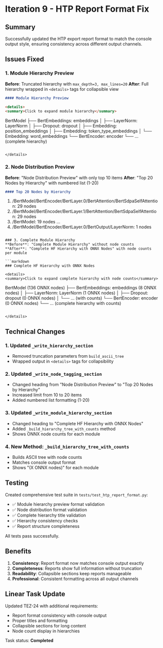 # Iteration 9 - HTP Report Format Fix

## Summary
Successfully updated the HTP export report format to match the console output style, ensuring consistency across different output channels.

## Issues Fixed

### 1. Module Hierarchy Preview
**Before**: Truncated hierarchy with `max_depth=3, max_lines=20`
**After**: Full hierarchy wrapped in `<details>` tags for collapsible view

```markdown
#### Module Hierarchy Preview

<details>
<summary>Click to expand module hierarchy</summary>

```
BertModel
├── BertEmbeddings: embeddings
│   ├── LayerNorm: LayerNorm
│   ├── Dropout: dropout
│   ├── Embedding: position_embeddings
│   ├── Embedding: token_type_embeddings
│   └── Embedding: word_embeddings
└── BertEncoder: encoder
    └── ... (complete hierarchy)
```

</details>
```

### 2. Node Distribution Preview
**Before**: "Node Distribution Preview" with only top 10 items
**After**: "Top 20 Nodes by Hierarchy" with numbered list (1-20)

```markdown
#### Top 20 Nodes by Hierarchy

```
  1. /BertModel/BertEncoder/BertLayer.0/BertAttention/BertSdpaSelfAttention: 29 nodes
  2. /BertModel/BertEncoder/BertLayer.1/BertAttention/BertSdpaSelfAttention: 29 nodes
  3. /BertModel: 19 nodes
  ...
 20. /BertModel/BertEncoder/BertLayer.0/BertOutput/LayerNorm: 1 nodes
```

### 3. Complete Module Hierarchy
**Before**: "Complete Module Hierarchy" without node counts
**After**: "Complete HF Hierarchy with ONNX Nodes" with node counts per module

```markdown
### Complete HF Hierarchy with ONNX Nodes

<details>
<summary>Click to expand complete hierarchy with node counts</summary>

```
BertModel (136 ONNX nodes)
├── BertEmbeddings: embeddings (8 ONNX nodes)
│   ├── LayerNorm: LayerNorm (1 ONNX nodes)
│   ├── Dropout: dropout (0 ONNX nodes)
│   └── ... (with counts)
└── BertEncoder: encoder (0 ONNX nodes)
    └── ... (complete hierarchy with counts)
```

</details>
```

## Technical Changes

### 1. Updated `_write_hierarchy_section`
- Removed truncation parameters from `build_ascii_tree`
- Wrapped output in `<details>` tags for collapsibility

### 2. Updated `_write_node_tagging_section`
- Changed heading from "Node Distribution Preview" to "Top 20 Nodes by Hierarchy"
- Increased limit from 10 to 20 items
- Added numbered list formatting (1-20)

### 3. Updated `_write_module_hierarchy_section`
- Changed heading to "Complete HF Hierarchy with ONNX Nodes"
- Added `_build_hierarchy_tree_with_counts` method
- Shows ONNX node counts for each module

### 4. New Method: `_build_hierarchy_tree_with_counts`
- Builds ASCII tree with node counts
- Matches console output format
- Shows "(X ONNX nodes)" for each module

## Testing

Created comprehensive test suite in `tests/test_htp_report_format.py`:
- ✅ Module hierarchy preview format validation
- ✅ Node distribution format validation
- ✅ Complete hierarchy title validation
- ✅ Hierarchy consistency checks
- ✅ Report structure completeness

All tests pass successfully.

## Benefits

1. **Consistency**: Report format now matches console output exactly
2. **Completeness**: Reports show full information without truncation
3. **Readability**: Collapsible sections keep reports manageable
4. **Professional**: Consistent formatting across all output channels

## Linear Task Update

Updated TEZ-24 with additional requirements:
- Report format consistency with console output
- Proper titles and formatting
- Collapsible sections for long content
- Node count display in hierarchies

Task status: **Completed**